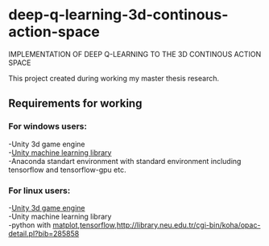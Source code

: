 # deep-q-learning-3d-continous-action-space
IMPLEMENTATION OF DEEP Q-LEARNING TO THE 3D CONTINOUS ACTION SPACE

This project created during working my master thesis research.

<h2>Requirements for working</h2>
<h3>For windows users:</h3>
-Unity 3d game engine<br>
-<a href="https://github.com/Unity-Technologies/ml-agents">Unity machine learning library</a><br>
-Anaconda standart environment with standard environment including tensorflow and tensorflow-gpu etc.<br>


<h3>For linux users:</h3>
-<a href="https://unity3d.com/">Unity 3d game engine</a><br>
-Unity machine learning library<br>
-python with <a href="https://github.com/matplotlib/matplotlib">matplot</a>,<a href="https://github.com/tensorflow/tensorflow">tensorflow</a>,<a href="https://github.com/numpy/numpy>numpy</a>

Thesis : http://library.neu.edu.tr/cgi-bin/koha/opac-detail.pl?bib=285858

